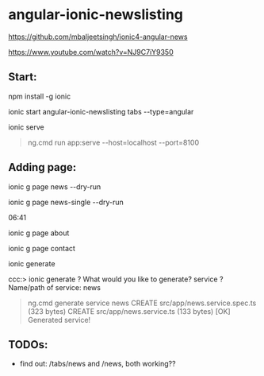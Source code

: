 # angular-ionic-newslisting


https://github.com/mbaljeetsingh/ionic4-angular-news

https://www.youtube.com/watch?v=NJ9C7iY9350

## Start:

npm install -g ionic

ionic start angular-ionic-newslisting tabs --type=angular

ionic serve
> ng.cmd run app:serve --host=localhost --port=8100

## Adding page:

ionic g page news --dry-run

ionic g page news-single --dry-run

06:41

ionic g page about

ionic g page contact

ionic generate

ccc:> ionic generate
? What would you like to generate? service
? Name/path of service: news
> ng.cmd generate service news
CREATE src/app/news.service.spec.ts (323 bytes)
CREATE src/app/news.service.ts (133 bytes)
[OK] Generated service!

## TODOs:

- find out: /tabs/news and /news, both working??


